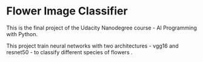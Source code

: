 # Flower Image Classifier
This is the final project of the Udacity Nanodegree course - AI Programming with Python.

This project train neural networks with two architectures - vgg16 and resnet50 - to classify different species of flowers .
